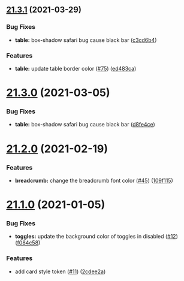 ## [21.3.1](https://github.com/growingio/gio-design-tokens/compare/v21.3.0...v21.3.1) (2021-03-29)

### Bug Fixes

- **table:** box-shadow safari bug cause black bar ([c3cd6b4](https://github.com/growingio/gio-design-tokens/commit/c3cd6b48b623190cf7a5d6f462985feb4c962d61))

### Features

- **table:** update table border color ([#75](https://github.com/growingio/gio-design-tokens/issues/75)) ([ed483ca](https://github.com/growingio/gio-design-tokens/commit/ed483cac81d3862cb4c027c6a9cc3f1c2e1c5cc4))

# [21.3.0](https://github.com/growingio/gio-design-tokens/compare/v21.2.0...v21.3.0) (2021-03-05)

### Bug Fixes

- **table:** box-shadow safari bug cause black bar ([d8fe4ce](https://github.com/growingio/gio-design-tokens/commit/d8fe4cef2ed1f6f4e185bef6477a9f9b0c0cb817))

# [21.2.0](https://github.com/growingio/gio-design-tokens/compare/v21.1.0...v21.2.0) (2021-02-19)

### Features

- **breadcrumb:** change the breadcrumb font color ([#45](https://github.com/growingio/gio-design-tokens/issues/45)) ([109f115](https://github.com/growingio/gio-design-tokens/commit/109f11550782f39572faa375775495803bdeefa8))

# [21.1.0](https://github.com/growingio/gio-design-tokens/compare/v20.12.3...v21.1.0) (2021-01-05)

### Bug Fixes

- **toggles:** update the background color of toggles in disabled ([#12](https://github.com/growingio/gio-design-tokens/issues/12)) ([f084c58](https://github.com/growingio/gio-design-tokens/commit/f084c58b3d4b08510de7701ff6e793fb0834e3a7))

### Features

- add card style token ([#11](https://github.com/growingio/gio-design-tokens/issues/11)) ([2cdee2a](https://github.com/growingio/gio-design-tokens/commit/2cdee2ac9464f621acefc1795b8013cd81feedfe))
